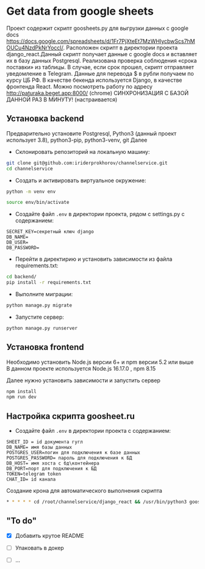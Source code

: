# Get data from google sheets
Проект содержит скрипт goosheets.py для выгрузки данных с google docs https://docs.google.com/spreadsheets/d/1Fr7PjXteEt7MzWHIycbwScs7hMOUCu4NzdPkNrYoccI/. Расположен скрипт в директории проекта django_react.Данный скрипт получает данные с google docs и вставляет их в базу данных Postgresql. Реализована проверка соблюдения «срока поставки» из таблицы. В случае, если срок прошел, скрипт отправляет уведомление в Telegram. Данные для перевода $ в рубли получаем по курсу ЦБ РФ. В качестве бекенда используется Django, в качестве фронтенда React. Можно посмотреть работу по адресу http://paturaka.beget.app:8000/ (chrome)
СИНХРОНИЗАЦИЯ С БАЗОЙ ДАННОЙ РАЗ В МИНУТУ! (настраивается)

## 

## Установка backend
Предварительно установите Postgresql, Python3 (данный проект использует 3.8), python3-pip, python3-venv, git
Далее
* Склонировать репозиторий на локальную машину:
```bash
git clone git@github.com:iriderprokhorov/channelservice.git
cd channelservice
```

* Cоздать и активировать виртуальное окружение:

```bash
python -m venv env
```

```bash
source env/bin/activate
```
* Cоздайте файл `.env` в директории проекта, рядом с settings.py с содержанием:

```
SECRET_KEY=секретный ключ django
DB_NAME=
DB_USER=
DB_PASSWORD=
```



* Перейти в директирию и установить зависимости из файла requirements.txt:

```bash
cd backend/
pip install -r requirements.txt
```

* Выполните миграции:

```bash
python manage.py migrate
```

* Запустите сервер:
```bash
python manage.py runserver
```

## Установка frontend
Необходимо установить Node.js версии 6+ и npm версии 5.2 или выше
В данном проекте используется Node.js 16.17.0 , npm 8.15

Далее нужно установить зависимости и запустить сервер

```bash
npm install
npm run dev
```

## Настройка скрипта goosheet.ru

* Cоздайте файл `.env` в директории проекта с содержанием:

```
SHEET_ID = id документа гугл
DB_NAME= имя базы данных
POSTGRES_USER=логин для подключения к базе данных
POSTGRES_PASSWORD= пароль для подключения к БД 
DB_HOST= имя хоста с бд\контейнера
DB_PORT=порт для подключения к БД
TOKEN=telegram token
CHAT_ID= id канала
```

Создание крона для автоматического выполнения скрипта

```bash
* * * * * cd /root/channelservice/django_react && /usr/bin/python3 goosheets.py
```

## "To do"
- [x] Добавить крутое README
- [ ] Упаковать в докер
- [ ] ...

